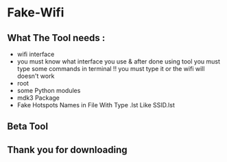 # Fake-Wifi

## What The Tool needs :

- wifi interface 
- you must know what interface you use & after done using tool you must type some commands in terminal !! you must type it or the wifi will doesn't work 
- root
- some Python modules 
- mdk3 Package
- Fake Hotspots Names in File With Type .lst Like SSID.lst
## Beta Tool 
## Thank you for downloading

